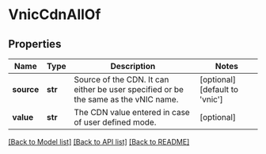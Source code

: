 # VnicCdnAllOf

## Properties
Name | Type | Description | Notes
------------ | ------------- | ------------- | -------------
**source** | **str** | Source of the CDN. It can either be user specified or be the same as the vNIC name.   | [optional] [default to 'vnic']
**value** | **str** | The CDN value entered in case of user defined mode.    | [optional] 

[[Back to Model list]](../README.md#documentation-for-models) [[Back to API list]](../README.md#documentation-for-api-endpoints) [[Back to README]](../README.md)


